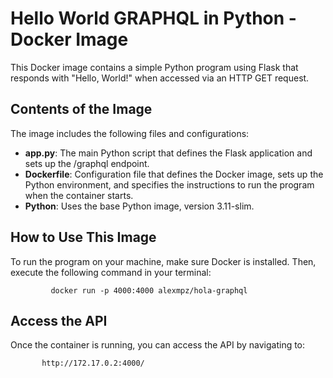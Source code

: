 
# Hello World GRAPHQL in Python - Docker Image

This Docker image contains a simple Python program using Flask that responds with "Hello, World!" when accessed via an HTTP GET request.

## Contents of the Image

The image includes the following files and configurations:

- **app.py**: The main Python script that defines the Flask application and sets up the /graphql endpoint.
- **Dockerfile**: Configuration file that defines the Docker image, sets up the Python environment, and specifies the instructions to run the program when the container starts.
- **Python**: Uses the base Python image, version 3.11-slim.

## How to Use This Image

To run the program on your machine, make sure Docker is installed. Then, execute the following command in your terminal:


             docker run -p 4000:4000 alexmpz/hola-graphql


## Access the API
Once the container is running, you can access the API by navigating to:


           http://172.17.0.2:4000/